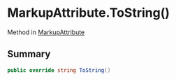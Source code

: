 # MarkupAttribute.ToString()

Method in [MarkupAttribute](/api/csharp/yarn.markup.markupattribute.md)

## Summary



```csharp
public override string ToString()
```

